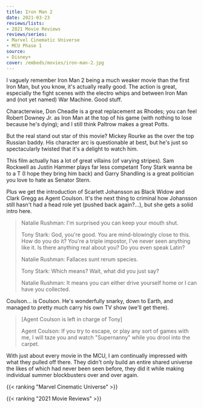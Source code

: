 ```yaml
---
title: Iron Man 2
date: 2021-03-23
reviews/lists:
- 2021 Movie Reviews
reviews/series:
- Marvel Cinematic Universe
- MCU Phase 1
source:
- Disney+
cover: /embeds/movies/iron-man-2.jpg
---
```

I vaguely remember Iron Man 2 being a much weaker movie than the first Iron Man, but you know, it's actually really good. The action is great, especially the fight scenes with the electro whips and between Iron Man and (not yet named) War Machine. Good stuff. 

Characterwise, Don Cheadle is a great replacement as Rhodes; you can feel Robert Downey Jr. as Iron Man at the top of his game (with nothing to lose <spoiler>because he's dying</spoiler>); and I still think Paltrow makes a great Potts. 

But the real stand out star of this movie? Mickey Rourke as the over the top Russian baddy. His character arc is questionable at best, but he's just so spectacularly twisted that it's a delight to watch him. 

This film actually has a lot of great villains (of varying stripes). Sam Rockwell as Justin Hammer plays far less competant Tony Stark wanna be to a T (I hope they bring him back) and Garry Shandling is a great politician you love to hate as Senator Stern. 

Plus we get the introduction of Scarlett Johansson as Black Widow and Clark Gregg as Agent Coulson. It's the next thing to criminal how Johansson still hasn't had a head role yet (pushed back again?...), but she gets a solid intro here.

> Natalie Rushman: I'm surprised you can keep your mouth shut.
> 
> Tony Stark: God, you're good. You are mind-blowingly close to this. How do you do it? You're a triple impostor, I've never seen anything like it. Is there anything real about you? Do you even speak Latin?
> 
> Natalie Rushman: Fallaces sunt rerum species.
> 
> Tony Stark: Which means? Wait, what did you just say?
> 
> Natalie Rushman: It means you can either drive yourself home or I can have you collected.

Coulson... is Coulson. He's wonderfully snarky, down to Earth, and managed to pretty much carry his own TV show (we'll get there). 

> [Agent Coulson is left in charge of Tony]
> 
> Agent Coulson: If you try to escape, or play any sort of games with me, I will taze you and watch "Supernanny" while you drool into the carpet.

With just about every movie in the MCU, I am continually impressed with what they pulled off there. They didn't only build an entire shared universe the likes of which had never been seen before, they did it while making individual summer blockbusters over and over again. 

{{< ranking "Marvel Cinematic Universe" >}}

{{< ranking "2021 Movie Reviews" >}}